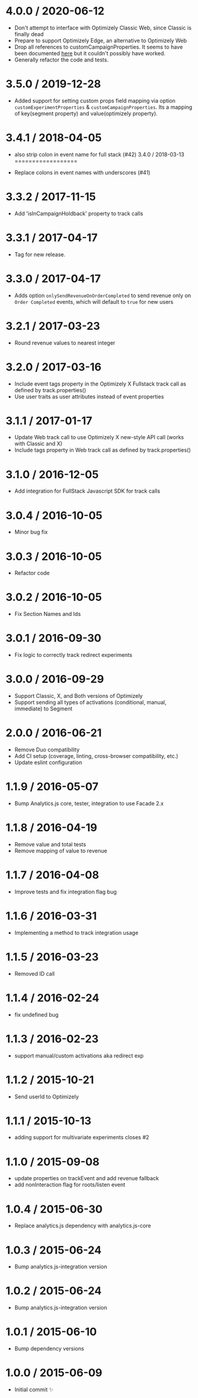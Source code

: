 
4.0.0 / 2020-06-12
==================

  * Don't attempt to interface with Optimizely Classic Web, since Classic is finally dead
  * Prepare to support Optimizely Edge, an alternative to Optimizely Web
  * Drop all references to customCampaignProperties. It seems to have been documented [here](https://segment.com/docs/connections/destinations/catalog/optimizely-web/#settings) but it couldn't possibly have worked.
  * Generally refactor the code and tests.

3.5.0 / 2019-12-28
==================

  * Added support for setting custom props field mapping via option `customExperimentProperties` & `customCampaignProperties`. Its a mapping of key(segment property) and value(optimizely property).

3.4.1 / 2018-04-05
==================

  * also strip colon in event name for full stack (#42)
3.4.0 / 2018-03-13
==================

  * Replace colons in event names with underscores (#41)

3.3.2 / 2017-11-15
==================

  * Add 'isInCampaignHoldback' property to track calls

3.3.1 / 2017-04-17
==================

  * Tag for new release.

3.3.0 / 2017-04-17
==================

  * Adds option `onlySendRevenueOnOrderCompleted` to send revenue only on `Order Completed` events, which will default to `true` for new users

3.2.1 / 2017-03-23
==================

  * Round revenue values to nearest integer

3.2.0 / 2017-03-16
==================

  * Include event tags property in the Optimizely X Fullstack track call as defined by track.properties()
  * Use user traits as user attributes instead of event properties

3.1.1 / 2017-01-17
==================

  * Update Web track call to use Optimizely X new-style API call (works with Classic and X)
  * Include tags property in Web track call as defined by track.properties()

3.1.0 / 2016-12-05
==================

  * Add integration for FullStack Javascript SDK for track calls

3.0.4 / 2016-10-05
==================

  * Minor bug fix

3.0.3 / 2016-10-05
==================

  * Refactor code

3.0.2 / 2016-10-05
==================

  * Fix Section Names and Ids

3.0.1 / 2016-09-30
==================

  * Fix logic to correctly track redirect experiments

3.0.0 / 2016-09-29
==================

  * Support Classic, X, and Both versions of Optimizely
  * Support sending all types of activations (conditional, manual, immediate) to Segment

2.0.0 / 2016-06-21
==================

  * Remove Duo compatibility
  * Add CI setup (coverage, linting, cross-browser compatibility, etc.)
  * Update eslint configuration

1.1.9 / 2016-05-07
==================

  * Bump Analytics.js core, tester, integration to use Facade 2.x

1.1.8 / 2016-04-19
==================

  * Remove value and total tests
  * Remove mapping of value to revenue

1.1.7 / 2016-04-08
==================

  * Improve tests and fix integration flag bug

1.1.6 / 2016-03-31
==================

  * Implementing a method to track integration usage

1.1.5 / 2016-03-23
==================

  * Removed ID call

1.1.4 / 2016-02-24
==================

  * fix undefined bug

1.1.3 / 2016-02-23
==================

  * support manual/custom activations aka redirect exp

1.1.2 / 2015-10-21
==================

  * Send userId to Optimizely

1.1.1 / 2015-10-13
==================

  * adding support for multivariate experiments closes #2

1.1.0 / 2015-09-08
==================

  * update properties on trackEvent and add revenue fallback
  * add nonInteraction flag for roots/listen event

1.0.4 / 2015-06-30
==================

  * Replace analytics.js dependency with analytics.js-core

1.0.3 / 2015-06-24
==================

  * Bump analytics.js-integration version

1.0.2 / 2015-06-24
==================

  * Bump analytics.js-integration version

1.0.1 / 2015-06-10
==================

  * Bump dependency versions

1.0.0 / 2015-06-09
==================

  * Initial commit :sparkles:
